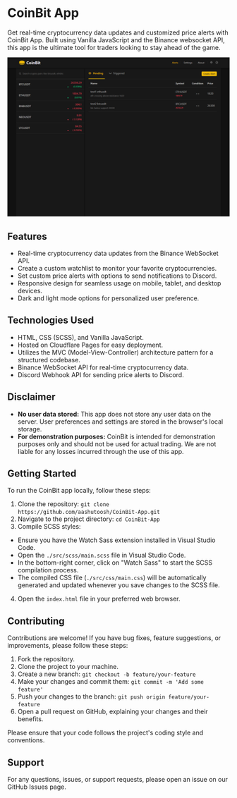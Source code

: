 # CoinBit App

Get real-time cryptocurrency data updates and customized price alerts with CoinBit App. Built using Vanilla JavaScript and the Binance websocket API, this app is the ultimate tool for traders looking to stay ahead of the game.

![CoinBit App Screenshot](./assets/images/coinbit.png)

## Features

- Real-time cryptocurrency data updates from the Binance WebSocket API.
- Create a custom watchlist to monitor your favorite cryptocurrencies.
- Set custom price alerts with options to send notifications to Discord.
- Responsive design for seamless usage on mobile, tablet, and desktop devices.
- Dark and light mode options for personalized user preference.

## Technologies Used

- HTML, CSS (SCSS), and Vanilla JavaScript.
- Hosted on Cloudflare Pages for easy deployment.
- Utilizes the MVC (Model-View-Controller) architecture pattern for a structured codebase.
- Binance WebSocket API for real-time cryptocurrency data.
- Discord Webhook API for sending price alerts to Discord.

## Disclaimer

- **No user data stored:** This app does not store any user data on the server. User preferences and settings are stored in the browser's local storage.
- **For demonstration purposes:** CoinBit is intended for demonstration purposes only and should not be used for actual trading. We are not liable for any losses incurred through the use of this app.

## Getting Started

To run the CoinBit app locally, follow these steps:

1. Clone the repository: `git clone https://github.com/aashutoosh/CoinBit-App.git`
2. Navigate to the project directory: `cd CoinBit-App`
3. Compile SCSS styles:

- Ensure you have the Watch Sass extension installed in Visual Studio Code.
- Open the `./src/scss/main.scss` file in Visual Studio Code.
- In the bottom-right corner, click on "Watch Sass" to start the SCSS compilation process.
- The compiled CSS file (`./src/css/main.css`) will be automatically generated and updated whenever you save changes to the SCSS file.

4. Open the `index.html` file in your preferred web browser.

## Contributing

Contributions are welcome! If you have bug fixes, feature suggestions, or improvements, please follow these steps:

1. Fork the repository.
2. Clone the project to your machine.
3. Create a new branch: `git checkout -b feature/your-feature`
4. Make your changes and commit them: `git commit -m 'Add some feature'`
5. Push your changes to the branch: `git push origin feature/your-feature`
6. Open a pull request on GitHub, explaining your changes and their benefits.

Please ensure that your code follows the project's coding style and conventions.

## Support

For any questions, issues, or support requests, please open an issue on our GitHub Issues page.
